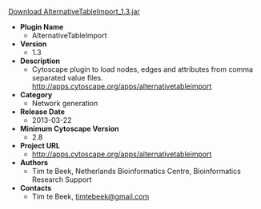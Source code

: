 <a href="AlternativeTableImport_1.3.jar">Download AlternativeTableImport_1.3.jar</a>

* __Plugin Name__
  * AlternativeTableImport
* __Version__
  * 1.3
* __Description__
  * Cytoscape plugin to load nodes, edges and attributes from comma separated value files. http://apps.cytoscape.org/apps/alternativetableimport
* __Category__
  * Network generation
* __Release Date__
  * 2013-03-22
* __Minimum Cytoscape Version__
  * 2.8
* __Project URL__
  * http://apps.cytoscape.org/apps/alternativetableimport
* __Authors__
  * Tim te Beek, Netherlands Bioinformatics Centre, Bioinformatics Research Support
* __Contacts__
  * Tim te Beek, timtebeek@gmail.com
